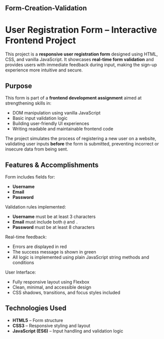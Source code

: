 ## Form-Creation-Validation
# User Registration Form – Interactive Frontend Project

This project is a **responsive user registration form** designed using HTML, CSS, and vanilla JavaScript. It showcases **real-time form validation** and provides users with immediate feedback during input, making the sign-up experience more intuitive and secure.

##  Purpose

This form is part of a **frontend development assignment** aimed at strengthening skills in:

- DOM manipulation using vanilla JavaScript
- Basic input validation logic
- Building user-friendly UI experiences
- Writing readable and maintainable frontend code

The project simulates the process of registering a new user on a website, validating user inputs **before** the form is submitted, preventing incorrect or insecure data from being sent.

##  Features & Accomplishments

 Form includes fields for:

- **Username**
- **Email**
- **Password**

 Validation rules implemented:

- **Username** must be at least 3 characters
- **Email** must include both `@` and `.`
- **Password** must be at least 8 characters

 Real-time feedback:

- Errors are displayed in red
- The success message is shown in green
- All logic is implemented using plain JavaScript string methods and conditions

 User Interface:

- Fully responsive layout using Flexbox
- Clean, minimal, and accessible design
- CSS shadows, transitions, and focus styles included


##  Technologies Used

- **HTML5** – Form structure
- **CSS3** – Responsive styling and layout
- **JavaScript (ES6)** – Input handling and validation logic




